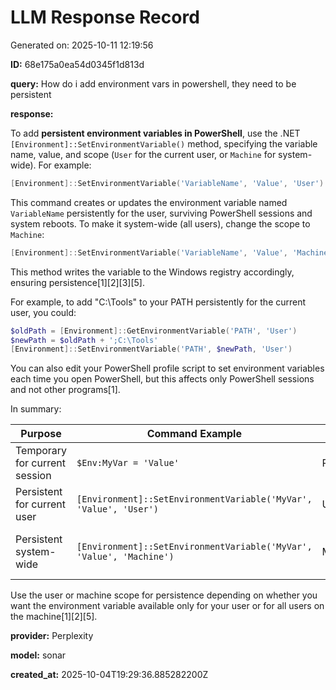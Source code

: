 # LLM Response Record

Generated on: 2025-10-11 12:19:56

**ID:** 68e175a0ea54d0345f1d813d

**query:** How do i add environment vars in powershell, they need to be persistent

**response:**

To add **persistent environment variables in PowerShell**, use the .NET `[Environment]::SetEnvironmentVariable()` method, specifying the variable name, value, and scope (`User` for the current user, or `Machine` for system-wide). For example:

```powershell
[Environment]::SetEnvironmentVariable('VariableName', 'Value', 'User')
```

This command creates or updates the environment variable named `VariableName` persistently for the user, surviving PowerShell sessions and system reboots. To make it system-wide (all users), change the scope to `Machine`:

```powershell
[Environment]::SetEnvironmentVariable('VariableName', 'Value', 'Machine')
```

This method writes the variable to the Windows registry accordingly, ensuring persistence[1][2][3][5].

For example, to add "C:\Tools" to your PATH persistently for the current user, you could:

```powershell
$oldPath = [Environment]::GetEnvironmentVariable('PATH', 'User')
$newPath = $oldPath + ';C:\Tools'
[Environment]::SetEnvironmentVariable('PATH', $newPath, 'User')
```

You can also edit your PowerShell profile script to set environment variables each time you open PowerShell, but this affects only PowerShell sessions and not other programs[1].

In summary:

| Purpose                      | Command Example                                                  | Scope               | Persistence                          |
|------------------------------|-----------------------------------------------------------------|---------------------|------------------------------------|
| Temporary for current session | `$Env:MyVar = 'Value'`                                          | Process             | Lost after session ends            |
| Persistent for current user   | `[Environment]::SetEnvironmentVariable('MyVar', 'Value', 'User')`| User                | Available after reboot             |
| Persistent system-wide        | `[Environment]::SetEnvironmentVariable('MyVar', 'Value', 'Machine')` | Machine          | Available system-wide after reboot |

Use the user or machine scope for persistence depending on whether you want the environment variable available only for your user or for all users on the machine[1][2][5].

**provider:** Perplexity

**model:** sonar

**created_at:** 2025-10-04T19:29:36.885282200Z

